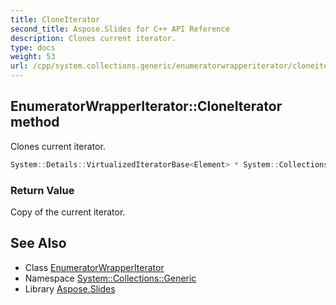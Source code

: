 ```yaml
---
title: CloneIterator
second_title: Aspose.Slides for C++ API Reference
description: Clones current iterator.
type: docs
weight: 53
url: /cpp/system.collections.generic/enumeratorwrapperiterator/cloneiterator/
---
```

## EnumeratorWrapperIterator::CloneIterator method


Clones current iterator.

```cpp
System::Details::VirtualizedIteratorBase<Element> * System::Collections::Generic::EnumeratorWrapperIterator<Element>::CloneIterator() const override
```


### Return Value

Copy of the current iterator.

## See Also

* Class [EnumeratorWrapperIterator](../)
* Namespace [System::Collections::Generic](../../)
* Library [Aspose.Slides](../../../)
